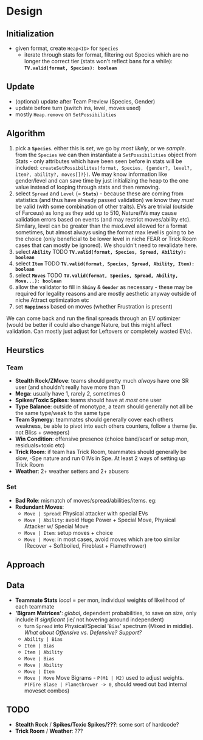 # Design

## Initialization

- given format, create `Heap<ID>` for `Species`
  - iterate through stats for format, filtering out Species which are no longer the correct tier (stats won't reflect bans for a while): **`TV.valid(format, Species): boolean`**

## Update

- (optional) update after Team Preview (Species, Gender)
- update before turn (switch ins, level, moves used)
- mostly `Heap.remove` on `SetPossibilities`

## Algorithm

1. pick a **`Species`**. either this is *set*, we go by *most likely*, or we *sample*. from the `Species` we can then instantiate a `SetPossibilities` object from Stats - only attributes which have been seen before in stats will be included: `createSetPossibilites(format, Species, {gender?, level?, item?, ability?, moves[]?})`. We may know information like gender/level and can save time by just initializing the heap to the one value instead of looping through stats and then removing.
2. select `Spread` and `Level` (= **`Stats`**) - because these are coming from statistics (and thus have already passed validation) we know they *must* be valid (with some combination of other traits). EVs are trivial (outside of Farceus) as long as they add up to 510, Nature/IVs may cause validation errors based on events (and may restrict moves/ability etc). Similary, level can be greater than the maxLevel allowed for a format sometimes, but almost always using the format max level is going to be the choice (only beneficial to be lower level in niche FEAR or Trick Room cases that can mostly be ignored). We shouldn't need to revalidate here.
3. select **`Ability`** TODO  **`TV.valid(format, Species, Spread, Ability): boolean`**
4. select **`Item`** TODO **`TV.valid(format, Species, Spread, Ability, Item): boolean`**
5. select **`Moves`** TODO **`TV.valid(format, Species, Spread, Ability, Move...): boolean`**
6. allow the validator to fill in **`Shiny`** & **`Gender`** as necessary - these may be required for legality reasons and are mostly aesthetic anyway outside of niche Attract optimization etc
7. set **`Happiness`** based on moves (whether Frustration is present)

We can come back and run the final spreads through an EV optimizer (would be better if could also change Nature, but this might affect validation. Can mostly just adjust for Leftovers or completely wasted EVs).

## Heurstics

### Team

- **Stealth Rock/ZMove**: teams should pretty much _always_ have one SR user (and shouldn't really have more than 1)
- **Mega**: usually have 1, rarely 2, sometimes 0
- **Spikes/Toxic Spikes**: teams should have at _most_ one user
- **Type Balance**: outside of monotype, a team should generally not all be the same type/weak to the same type
- **Team Synergy**: teammates should generally cover each others weakness, be able to pivot into each others counters, follow a theme (ie. not Bliss + sweepers)
- **Win Condition**: offensive presence (choice band/scarf or setup mon, residuals+toxic etc)
- **Trick Room**: if team has Trick Room, teammates should generally be slow, -Spe nature and run 0 IVs in Spe. At least 2 ways of setting up Trick Room
- **Weather**: 2+ weather setters and 2+ abusers

### Set

- **Bad Role**: mismatch of moves/spread/abilities/items. eg:
- **Redundant Moves**:
  - `Move | Spread`: Physical attacker with special EVs
  - `Move | Ability`: avoid Huge Power + Special Move, Physical Attacker w/ Special Move
  - `Move | Item`: setup moves + choice
  - `Move | Move`: in most cases, avoid moves which are too similar (Recover + Softboiled, Fireblast + Flamethrower)

## Approach

## Data

- **Teammate Stats** _local_ = per mon, individual weights of likelihood of each teammate
- **'Bigram Matrices'**: _global_, dependent probabilities, to save on size, only include if  _signficant_ (ie/ not hovering arround independent)
  - turn `Spread` into Physical/Special '`Bias`' spectrum (Mixed in middle). _What about Offensive vs. Defensive? Support?_
  - `Ability | Bias`
  - `Item | Bias`
  - `Item | Ability`
  - `Move | Bias`
  - `Move | Ability`
  - `Move | Item`
  - `Move | Move` Move Bigrams - `P(M1 | M2)` used to adjust weights. `P(Fire Blase | Flamethrower -> 0`, should weed out bad internal moveset combos)

## TODO

- **Stealth Rock** / **Spikes/Toxic Spikes/???**: some sort of hardcode?
- **Trick Room** / **Weather**: ???
